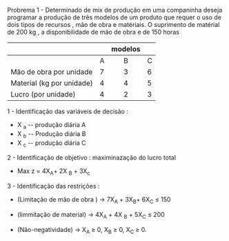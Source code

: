 Probrema 1 - Determinado de mix de produção em uma companinha deseja programar a produção de três modelos de um produto que requer o uso de dois tipos de recursos , mão de 
obra e matériais.
O suprimento de matérial de 200 kg , a disponibilidade de mão de obra e de 150 horas 


|           ||modelos ||
---------|---|:---:|--|
|        | A | B |C |
|Mão de obra por unidade | 7  | 3 | 6 |
| Material (kg por unidade)    | 4 | 4 | 5 |
|Lucro (por unidade)           | 4 | 2 | 3 |


1 - Identificação das variáveis de decisão :

-  X <sub>a</sub> -- produção diária A
-  X <sub>b</sub> -- Produção diária B
-  X <sub>c</sub> -- produção diária C 

2 - Identificação de objetivo : maximinazação do lucro total 

- Max z = 4X<sub>A</sub>+ 2X <sub>B</sub> + 3X<sub>c</sub>


3 - Identificação das restriçôes : 

- (Limitação de mão de obra ) $\to$ 7X<sub>A</sub> + 3X<sub>B</sub>+ 6X<sub>C</sub> ≤ 150

- (limmitação de material) $\to$ 4X<sub>A</sub> + 4X <sub>B</sub> + 5X<sub>C</sub> ≤ 200

- (Não-negatividade) $\to$ X<sub>A</sub> ≥ 0, X<sub>B</sub> ≥ 0, X<sub>C</sub> ≥ 0.



